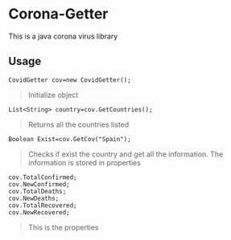 # Corona-Getter
This is a java corona virus library

## Usage
```
CovidGetter cov=new CovidGetter();
```

>Initialize object

```
List<String> country=cov.GetCountries();
```

>Returns all the countries listed

```
Boolean Exist=cov.GetCov("Spain");
```

>Checks if exist the country and get all the information. The information is stored in properties

```
cov.TotalConfirmed;
cov.NewConfirmed;
cov.TotalDeaths;
cov.NewDeaths;
cov.TotalRecovered;
cov.NewRecovered;
```

>This is the properties
